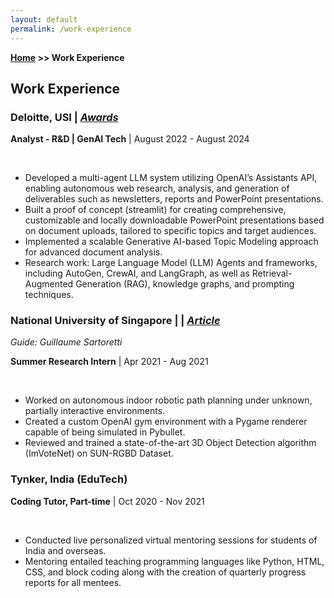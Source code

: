```yaml
---
layout: default
permalink: /work-experience
---
```


**[Home](/) >> Work Experience**

## Work Experience

<div class="card">
  <h3>Deloitte, USI | <a href="https://drive.google.com/drive/folders/1Cer30GNiFHtipCs6lIr2nM3kPn71Wntr?usp=sharing"><em>Awards</em><i class="fa-solid fa-link"></i></a></h3>
  <p><b>Analyst - R&D | GenAI Tech</b> | August 2022 - August 2024</p><br>
  <ul>
    <li>Developed a multi-agent LLM system utilizing OpenAI’s Assistants API, enabling autonomous web research, analysis, and generation of deliverables such as newsletters, reports and PowerPoint presentations.</li>
    <li>Built a proof of concept (streamlit) for creating comprehensive, customizable and locally downloadable PowerPoint presentations based on document uploads, tailored to specific topics and target audiences.</li>
    <li>Implemented a scalable Generative AI-based Topic Modeling approach for advanced document analysis.</li>
    <li>Research work: Large Language Model (LLM) Agents and frameworks, including AutoGen, CrewAI, and LangGraph, as well as Retrieval-Augmented Generation (RAG), knowledge graphs, and prompting techniques.</li>
  </ul>
</div>

<div class="card">
  <h3>National University of Singapore | <a href="https://github.com/Sakshee5/imvotenet"><i class="fa-brands fa-github"></i></a> | <a href="https://medium.com/codex/imvotenet-paper-review-and-code-analysis-bf103117b32e"><em>Article</em><i class="fa-solid fa-link"></i></a></h3>
  <em>Guide: Guillaume Sartoretti</em>
  <p><b>Summer Research Intern</b> | Apr 2021 - Aug 2021</p><br>
  <ul>
    <li>Worked on autonomous indoor robotic path planning under unknown, partially interactive environments.</li>
    <li>Created a custom OpenAI gym environment with a Pygame renderer capable of being simulated in Pybullet.</li>
    <li>Reviewed and trained a state-of-the-art 3D Object Detection algorithm (ImVoteNet) on SUN-RGBD Dataset.</li>
  </ul>
</div>

<div class="card">
  <h3>Tynker, India (EduTech)</h3>
  <p><b>Coding Tutor, Part-time</b> | Oct 2020 - Nov 2021</p><br>
  <ul>
    <li>Conducted live personalized virtual mentoring sessions for students of India and overseas.</li>
    <li>Mentoring entailed teaching programming languages like Python, HTML, CSS, and block coding along with the creation of quarterly progress reports for all mentees.</li>
  </ul>
</div>
